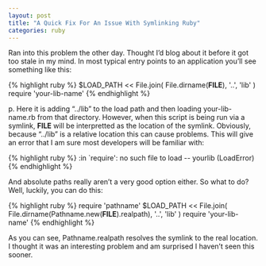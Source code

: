 ```yaml
---
layout: post
title: "A Quick Fix For An Issue With Symlinking Ruby"
categories: ruby
---
```


Ran into this problem the other day.  Thought I’d blog about it before it got too stale in my mind.
In most typical entry points to an application you’ll see something like this:

{% highlight ruby %}
$LOAD_PATH << File.join( File.dirname(__FILE__), '..', 'lib' )
require 'your-lib-name'
{% endhighlight %}

p. Here it is adding “../lib” to the load path and then loading your-lib-name.rb from that directory.  However, when this script is being run via a symlink, __FILE__ will be interpretted as the location of the symlink.  Obviously, because “../lib” is a relative location this can cause problems. This will give an error that I am sure most developers will be familiar with:

{% highlight ruby %}
:in `require': no such file to load -- yourlib (LoadError)
{% endhighlight %}

And absolute paths really aren’t a very good option either.  So what to do?  Well, luckily, you can do this:

{% highlight ruby %}
require 'pathname'
$LOAD_PATH << File.join( File.dirname(Pathname.new(__FILE__).realpath), '..', 'lib' )
require 'your-lib-name'
{% endhighlight %}

As you can see, Pathname.realpath resolves the symlink to the real location.  I thought it was an interesting problem and am surprised I haven’t seen this sooner.
